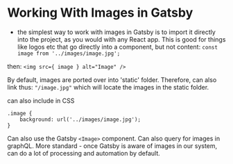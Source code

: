 # Working With Images in Gatsby 

- the simplest way to work with images in Gatsby is to import it directly into the project, as you would with any React app. This is good for things like logos etc that go directly into a component, but not content: 
`const image from '../images/image.jpg';`

then: `<img src={ image } alt="Image" />`

By default, images are ported over into 'static' folder. Therefore, can also link thus: 
`"/image.jpg"` which will locate the images in the static folder. 

can also include in CSS
```
.image {
    background: url('../images/image.jpg'); 
}
```

Can also use the Gatsby `<Image>` component. Can also query for images in graphQL. More standard - once Gatsby is aware of images in our system, can do a lot of processing and automation by default. 




